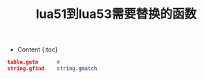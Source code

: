 ﻿---
layout:		post
category:	"lua"
title:		"lua51到lua53需要替换的函数"
tags:		[lua]
---
- Content
{:toc}

```lua
table.getn 		#
string.gfind	string.gmatch
```
